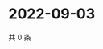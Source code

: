 # 2022-09-03

共 0 条

<!-- BEGIN WEIBO -->
<!-- 最后更新时间 Sat Sep 03 2022 07:01:15 GMT+0800 (China Standard Time) -->

<!-- END WEIBO -->
